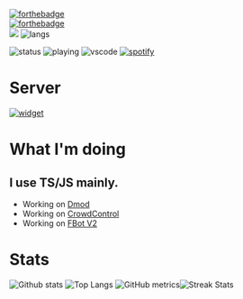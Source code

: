 [![forthebadge](https://forthebadge.com/images/badges/0-percent-optimized.svg)](https://forthebadge.com)\
[![forthebadge](https://forthebadge.com/images/badges/fuck-it-ship-it.svg)](https://forthebadge.com)\
![](https://komarev.com/ghpvc/?username=codeize)
![langs](https://wakatime.com/share/@a0f953b3-d4cd-4684-9c19-90e3c59fbd34/d9712579-2fee-4c81-ba45-c53cd0731adb.svg)

![status](https://nocache.advaith.workers.dev?url=https://img.shields.io/endpoint?url=https://dev.discordprofiles.me/api/badge/status/668423998777982997?simple=true)
![playing](https://nocache.advaith.workers.dev?url=https://img.shields.io/endpoint?url=https://dev.discordprofiles.me/api/badge/playing/668423998777982997)
![vscode](https://nocache.advaith.workers.dev?url=https://img.shields.io/endpoint?url=https://dev.discordprofiles.me/api/badge/vscode/668423998777982997)
[![spotify](https://nocache.advaith.workers.dev?url=https://img.shields.io/endpoint?url=https://dev.discordprofiles.me/api/badge/spotify/668423998777982997)](https://dev.discordprofiles.me/openspotify/668423998777982997)

# Server
[![widget](https://invidget.switchblade.xyz/854739172580655134)](https://discord.gg/7syTGCkZs8)

# What I'm doing
## I use TS/JS mainly.
- Working on [Dmod](https://dmod.gg)
- Working on [CrowdControl](https://github.com/CrowdControlBot)
- Working on [FBot V2](https://github.com/Codeize/FBot-Rewrite)

# Stats

![Github stats](https://github-readme-stats.vercel.app/api?username=codeize&theme=blueberry&count_private=true&hide_border=true&line_height=25)
![Top Langs](https://github-readme-stats.vercel.app/api/top-langs/?username=codeize&layout=compact&theme=blueberry&count_private=true&hide_border=true&line_height=25)
![GitHub metrics](https://metrics.lecoq.io/codeize)![Streak Stats](https://github-readme-streak-stats.herokuapp.com/?user=codeize)
